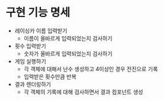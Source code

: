 # 구현 기능 명세

- 레이싱카 이름 입력받기
	- 이름이 올바르게 입력되었는지 검사하기
- 횟수 입력받기
	- 숫자가 올바르게 입력되었는지 검사하기
- 게임 실행하기
	- 각 객체에 대해서 난수 생성하고 4이상인 경우 전진으로 기록
	- 입력받은 횟수만큼 반복
- 결과 렌더링하기
	- 각 객체의 기록에 대해 검사하면서 결과 컴포넌트 생성